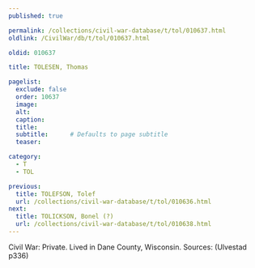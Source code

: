 ```yaml
---
published: true

permalink: /collections/civil-war-database/t/tol/010637.html
oldlink: /CivilWar/db/t/tol/010637.html

oldid: 010637

title: TOLESEN, Thomas

pagelist:
  exclude: false
  order: 10637
  image: 
  alt:
  caption:
  title:
  subtitle:      # Defaults to page subtitle
  teaser:

category: 
  - T 
  - TOL

previous:
  title: TOLEFSON, Tolef
  url: /collections/civil-war-database/t/tol/010636.html  
next:
  title: TOLICKSON, Bonel (?)
  url: /collections/civil-war-database/t/tol/010638.html   
---
```

Civil War: Private. Lived in Dane County, Wisconsin. Sources: (Ulvestad p336)